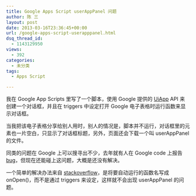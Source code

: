 ```yaml
---
title: Google Apps Script userAppPanel 问题
author: 陈 三
layout: post
date: 2013-03-16T23:36:45+00:00
url: /google-apps-script-userapppanel.html
dsq_thread_id:
  - 1143129950
views:
  - 392
categories:
  - 未分类
tags:
  - Apps Script

---
```

我在 Google App Scripts 里写了一个脚本，使用 Google 提供的 [UiApp][1] API 来创建一个对话框，并且在 triggers 中设定打开 Google 电子表格时运行函数来显示对话框。

当我把该电子表格分享给别人用时，别人的情况是，脚本并不运行，对话框里的元素也一片空白，只显示了对话框标题，另外，页面还会下载一个叫 userAppPanel 的文件。

同类的问题在 Google 上可以搜寻出不少，去年就有人在 Google code 上报告 [bug][2]，但现在还能碰上这问题，大概是还没有解决。

一个简单的解决办法来自 [stackoverflow][3]，是将要自动运行的函数名写成 onOpen()，而不是通过 triggers 来设定，这样就不会出现 userAppPanel 的问题。

 [1]: https://developers.google.com/apps-script/class_uiapp?hl=en
 [2]: http://code.google.com/p/google-apps-script-issues/issues/detail?id=2215
 [3]: http://stackoverflow.com/questions/12041867/spreadsheet-ui-user-prompted-to-open-or-save-userapppanel-from-docs-google-com